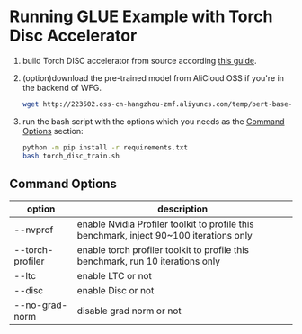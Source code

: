 # Running GLUE Example with Torch Disc Accelerator

1. build Torch DISC accelerator from source according [this guide](https://github.com/alibaba/BladeDISC/blob/main/docs/build_from_source.md#building-bladedisc-for-pytorch-users).

1. (option)download the pre-trained model from AliCloud OSS if you're in the
backend of WFG.

    ``` bash
    wget http://223502.oss-cn-hangzhou-zmf.aliyuncs.com/temp/bert-base-cased.bin
    ```

1. run the bash script with the options which you needs as the [Command Options](#command-options) section:

    ``` bash
    python -m pip install -r requirements.txt
    bash torch_disc_train.sh
    ```

## Command Options

| option | description|
| -- | -- |
| --nvprof | enable Nvidia Profiler toolkit to profile this benchmark, inject 90~100 iterations only|
| --torch-profiler | enable torch profiler toolkit to profile this benchmark, run 10 iterations only|
| --ltc | enable LTC or not |
| --disc | enable Disc or not |
| --no-grad-norm | disable grad norm or not |
